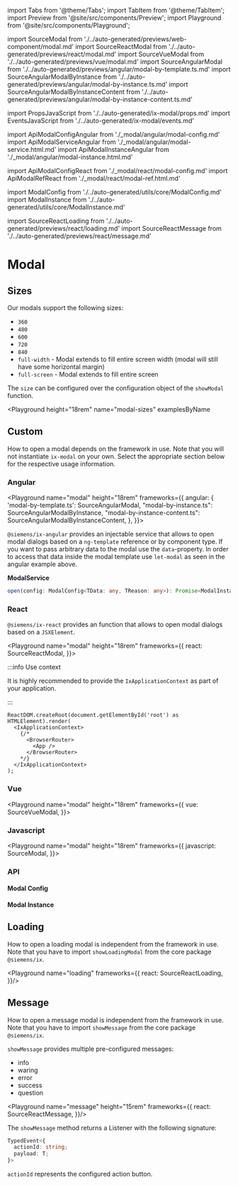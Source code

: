 import Tabs from '@theme/Tabs';
import TabItem from '@theme/TabItem';
import Preview from '@site/src/components/Preview';
import Playground from '@site/src/components/Playground';

import SourceModal from './../auto-generated/previews/web-component/modal.md'
import SourceReactModal from './../auto-generated/previews/react/modal.md'
import SourceVueModal from './../auto-generated/previews/vue/modal.md'
import SourceAngularModal from './../auto-generated/previews/angular/modal-by-template.ts.md'
import SourceAngularModalByInstance from './../auto-generated/previews/angular/modal-by-instance.ts.md'
import SourceAngularModalByInstanceContent from './../auto-generated/previews/angular/modal-by-instance-content.ts.md'

import PropsJavaScript from './../auto-generated/ix-modal/props.md'
import EventsJavaScript from './../auto-generated/ix-modal/events.md'

import ApiModalConfigAngular from './\_modal/angular/modal-config.md'
import ApiModalServiceAngular from './\_modal/angular/modal-service.html.md'
import ApiModalInstanceAngular from './\_modal/angular/modal-instance.html.md'

import ApiModalConfigReact from './\_modal/react/modal-config.md'
import ApiModalRefReact from './\_modal/react/modal-ref.html.md'

import ModalConfig from './../auto-generated/utils/core/ModalConfig.md'
import ModalInstance from './../auto-generated/utils/core/ModalInstance.md'

import SourceReactLoading from './../auto-generated/previews/react/loading.md'
import SourceReactMessage from './../auto-generated/previews/react/message.md'


# Modal

## Sizes

Our modals support the following sizes:

- `360`
- `480`
- `600`
- `720`
- `840`
- `full-width` - Modal extends to fill entire screen width (modal will still have some horizontal margin)
- `full-screen` - Modal extends to fill entire screen

The `size` can be configured over the configuration object of the `showModal` function.

<Playground
  height="18rem"
  name="modal-sizes"
  examplesByName
>
</Playground>

## Custom

How to open a modal depends on the framework in use. Note that you will not instantiate `ix-modal` on your own.
Select the appropriate section below for the respective usage information.

### Angular

<Playground
name="modal" height="18rem"
frameworks={{
  angular: {
    'modal-by-template.ts': SourceAngularModal,
    "modal-by-instance.ts": SourceAngularModalByInstance,
    "modal-by-instance-content.ts": SourceAngularModalByInstanceContent,
    },
}}>
</Playground>

`@siemens/ix-angular` provides an injectable service that allows to open modal dialogs based on a `ng-template` reference or by component type.
If you want to pass arbitrary data to the modal use the `data`-property. In order to access that data inside the modal template use `let-modal` as seen in the angular example above.

**ModalService**

```ts
open(config: ModalConfig<TData: any, TReason: any>): Promise<ModalInstance<TData>>
```

### React

`@siemens/ix-react` provides an function that allows to open modal dialogs based on a `JSXElement`.

<Playground
name="modal" height="18rem"
frameworks={{
  react: SourceReactModal,
}}>
</Playground>



:::info Use context

It is highly recommended to provide the `IxApplicationContext` as part of your application.

:::

```tsx
ReactDOM.createRoot(document.getElementById('root') as HTMLElement).render(
  <IxApplicationContext>
    {/*
      <BrowserRouter>
        <App />
      </BrowserRouter>
    */}
  </IxApplicationContext>
);

```

### Vue

<Playground
name="modal" height="18rem"
frameworks={{
  vue: SourceVueModal,
}}>
</Playground>

### Javascript

<Playground
name="modal" height="18rem"
frameworks={{
  javascript: SourceModal,
}}>
</Playground>

### API

#### Modal Config
<ModalConfig />

#### Modal Instance
<ModalInstance />

## Loading

How to open a loading modal is independent from the framework in use. Note that you have to import `showLoadingModal` from the core package `@siemens/ix`.

<Playground name="loading" frameworks={{
  react: SourceReactLoading,
}}/>

## Message

How to open a message modal is independent from the framework in use. Note that you have to import `showMessage` from the core package `@siemens/ix`.

`showMessage` provides multiple pre-configured messages:

- info
- waring
- error
- success
- question

<Playground name="message" height="15rem" frameworks={{
  react: SourceReactMessage,
}}/>

The `showMessage` method returns a Listener with the following signature:

```ts
TypedEvent<{
  actionId: string;
  payload: T;
}>
```

`actionId` represents the configured action button.

